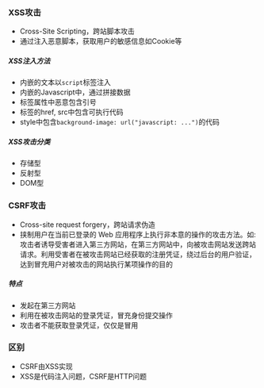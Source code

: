 ### XSS攻击
+ Cross-Site Scripting，跨站脚本攻击
+ 通过注入恶意脚本，获取用户的敏感信息如Cookie等

##### XSS注入方法
+ 内嵌的文本以```script```标签注入
+ 内嵌的Javascript中，通过拼接数据
+ 标签属性中恶意包含引号
+ 标签的href, src中包含可执行代码
+ style中包含```background-image: url("javascript: ...")```的代码

##### XSS攻击分类
+ 存储型
+ 反射型
+ DOM型

### CSRF攻击
+ Cross-site request forgery，跨站请求伪造
+ 挟制用户在当前已登录的 Web 应用程序上执行非本意的操作的攻击方法。如:攻击者诱导受害者进入第三方网站，在第三方网站中，向被攻击网站发送跨站请求。利用受害者在被攻击网站已经获取的注册凭证，绕过后台的用户验证，达到冒充用户对被攻击的网站执行某项操作的目的

##### 特点
+ 发起在第三方网站
+ 利用在被攻击网站的登录凭证，冒充身份提交操作
+ 攻击者不能获取登录凭证，仅仅是冒用
  
### 区别
+ CSRF由XSS实现
+ XSS是代码注入问题，CSRF是HTTP问题
